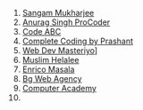1. [Sangam Mukharjee ](  http://youtube.com/@sangammukherjee/playlists)
2. [Anurag Singh ProCoder ](https://www.youtube.com/@procodrr/courses)
3. [Code ABC](https://www.youtube.com/@CODEABC/playlists)
4. [Complete Coding by Prashant](https://www.youtube.com/watch?v=gxHXPmePnvo)
5. [Web Dev Masteriyo](https://www.youtube.com/watch?v=EfWlJ9-1fVw)]
6. [Muslim Helalee](https://www.youtube.com/@MuslimHelalee/playlists)
7. [Enrico Masala](https://www.youtube.com/@enricomasala6978/playlists)
8. [Bg Web Agency](https://www.youtube.com/@bgwebagency/streams)
9. [Computer Academy](https://www.youtube.com/@learncomputeracademy/playlists)
10. 

